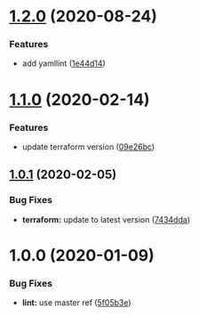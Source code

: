 # [1.2.0](https://github.com/enter-at/circleci-buildpack-deps-awscli/compare/v1.1.0...v1.2.0) (2020-08-24)


### Features

* add yamllint ([1e44d14](https://github.com/enter-at/circleci-buildpack-deps-awscli/commit/1e44d14e57a32b6f73d4f203ae2964d1d9e81943))

# [1.1.0](https://github.com/enter-at/circleci-buildpack-deps-awscli/compare/v1.0.1...v1.1.0) (2020-02-14)


### Features

* update terraform version ([09e26bc](https://github.com/enter-at/circleci-buildpack-deps-awscli/commit/09e26bcc8ea0cd0ec3dd913947ce0d925a460b95))

## [1.0.1](https://github.com/enter-at/circleci-buildpack-deps-awscli/compare/v1.0.0...v1.0.1) (2020-02-05)


### Bug Fixes

* **terraform:** update to latest version ([7434dda](https://github.com/enter-at/circleci-buildpack-deps-awscli/commit/7434dda637cc6f63023d1c72f65c21ea7d3110b3))

# 1.0.0 (2020-01-09)


### Bug Fixes

* **lint:** use master ref ([5f05b3e](https://github.com/enter-at/circleci-buildpack-deps-awscli/commit/5f05b3e69ef1742a9fd69fb7fd9e31f898f9d707))
